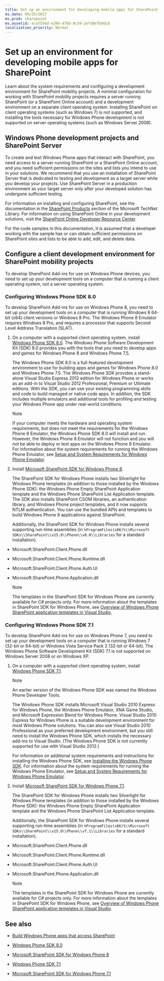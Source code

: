 ```yaml
---
title: Set up an environment for developing mobile apps for SharePoint
ms.date: 09/25/2017
ms.prod: sharepoint
ms.assetid: acaf556d-e20d-478d-8c59-2efd8efb9dcb
localization_priority: Normal
---
```



# Set up an environment for developing mobile apps for SharePoint

Learn about the system requirements and configuring a development environment for SharePoint mobility projects.
A minimal configuration for working with SharePoint mobility projects requires a server running SharePoint (or a SharePoint Online account) and a development environment on a separate client operating system. Installing SharePoint on client operating systems (such as Windows 7) is not supported, and installing the tools necessary for Windows Phone development is not supported on server operating systems (such as Windows Server 2008).
  
    
    


## Windows Phone development projects and SharePoint Server
<a name="SP15Setupmobile_winphone"> </a>

To create and test Windows Phone apps that interact with SharePoint, you need access to a server running SharePoint or a SharePoint Online account, and you need sufficient permissions on the sites and lists you intend to use in your solutions. We recommend that you use an installation of SharePoint Server that is dedicated to testing and development as a target server while you develop your projects. Use SharePoint Server in a production environment as your target server only after your developed solution has undergone sufficient testing.
  
    
    
For information on installing and configuring SharePoint, see the documentation in the  [SharePoint Products](https://technet.microsoft.com/library/ee428287.aspx) section of the Microsoft TechNet Library. For information on using SharePoint Online in your development solutions, visit the [SharePoint Online Developer Resource Center](https://msdn.microsoft.com/sharepoint/gg153540.aspx).
  
    
    
For the code samples in this documentation, it is assumed that a developer working with the sample has or can obtain sufficient permissions on SharePoint sites and lists to be able to add, edit, and delete data.
  
    
    

## Configure a client development environment for SharePoint mobility projects
<a name="SP15Setupmobile_configure"> </a>

To develop SharePoint Add-ins for use on Windows Phone devices, you need to set up your development tools on a computer that is running a client operating system, not a server operating system.
  
    
    

### Configuring Windows Phone SDK 8.0

To develop SharePoint Add-ins for use on Windows Phone 8, you need to set up your development tools on a computer that is running Windows 8 64-bit (x64) client versions or Windows 8 Pro. The Windows Phone 8 Emulator requires Windows 8 Pro, and requires a processor that supports Second Level Address Translation (SLAT).
  
    
    

1. On a computer with a supported client operating system, install  [Windows Phone SDK 8.0](https://www.microsoft.com/download/details.aspx?id=35471). The Windows Phone Software Development Kit (SDK) 8.0 provides you with the tools that you need to develop apps and games for Windows Phone 8 and Windows Phone 7.5.
    
    The Windows Phone SDK 8.0 is a full-featured development environment to use for building apps and games for Windows Phone 8.0 and Windows Phone 7.5. The Windows Phone SDK provides a stand-alone Visual Studio Express 2012 edition for Windows Phone or works as an add-in to Visual Studio 2012 Professional, Premium or Ultimate editions. With the SDK, you can use your existing programming skills and code to build managed or native code apps. In addition, the SDK includes multiple emulators and additional tools for profiling and testing your Windows Phone app under real-world conditions.
    
    > [!NOTE]
    > If your computer meets the hardware and operating system requirements, but does not meet the requirements for the Windows Phone 8 Emulator, the Windows Phone SDK 8.0 will install and run. However, the Windows Phone 8 Emulator will not function and you will not be able to deploy or test apps on the Windows Phone 8 Emulator. For information about the system requirements for running the Windows Phone Emulator, see  [Setup and System Requirements for Windows Phone Emulator](https://msdn.microsoft.com/library/ff626524). 

2. Install  [Microsoft SharePoint SDK for Windows Phone 8](https://www.microsoft.com/download/details.aspx?id=36818).
    
    The SharePoint SDK for Windows Phone installs two Silverlight for Windows Phone templates (in addition to those installed by the Windows Phone SDK): the Windows Phone Empty SharePoint Application template and the Windows Phone SharePoint List Application template. The SDK also installs SharePoint CSOM libraries, an authentication library, and Windows Phone project templates, and it now supports NTLM authentication. You can use the bundled APIs and templates to build Windows Phone 8 applications against SharePoint.
    
    Additionally, the SharePoint SDK for Windows Phone installs several supporting run-time assemblies (in  `%ProgramFiles(x86)%\\Microsoft SDKs\\SharePoint\\v15.0\\Phone\\v8.0\\Libraries` for a standard installation).
    
  - Microsoft.SharePoint.Client.Phone.dll
    
  
  - Microsoft.SharePoint.Client.Phone.Runtime.dll
    
  
  - Microsoft.SharePoint.Client.Phone.Auth.UI
    
  
  - Microsoft.SharePoint.Phone.Application.dll
    
  

    > [!NOTE]
    > The templates in the SharePoint SDK for Windows Phone are currently available for C# projects only. 
For more information about the templates in SharePoint SDK for Windows Phone, see  [Overview of Windows Phone SharePoint application templates in Visual Studio](overview-of-windows-phone-sharepoint-application-templates-in-visual-studio.md).
  
    
    

### Configuring Windows Phone SDK 7.1

To develop SharePoint Add-ins for use on Windows Phone 7, you need to set up your development tools on a computer that is running Windows 7 (32-bit or 64-bit) or Windows Vista Service Pack 2 (32-bit or 64-bit). The Windows Phone Software Development Kit (SDK) 7.1 is not supported on Windows Server 2008 or on Windows XP.
  
    
    

1. On a computer with a supported client operating system, install  [Windows Phone SDK 7.1](https://www.microsoft.com/download/details.aspx?id=27570).
    
    > [!NOTE]
    > An earlier version of the Windows Phone SDK was named the Windows Phone Developer Tools. 

    The Windows Phone SDK installs Microsoft Visual Studio 2010 Express for Windows Phone, the Windows Phone Emulator, XNA Game Studio, and Microsoft Expression Blend for Windows Phone. Visual Studio 2010 Express for Windows Phone is a suitable development environment for most Windows Phone solutions. You can also use Visual Studio 2010 Professional as your preferred development environment, but you still need to install the Windows Phone SDK, which installs the necessary add-ins to Visual Studio. (The Windows Phone SDK is not currently supported for use with Visual Studio 2012.)
    
    For information on additional system requirements and instructions for installing the Windows Phone SDK, see  [Installing the Windows Phone SDK](https://msdn.microsoft.com/library/ff402530). For information about the system requirements for running the Windows Phone Emulator, see  [Setup and System Requirements for Windows Phone Emulator](https://msdn.microsoft.com/library/ff626524).
    
  
2. Install  [Microsoft SharePoint SDK for Windows Phone 7.1](https://www.microsoft.com/download/details.aspx?id=30476).
    
    The SharePoint SDK for Windows Phone installs two Silverlight for Windows Phone templates (in addition to those installed by the Windows Phone SDK): the Windows Phone Empty SharePoint Application template and the Windows Phone SharePoint List Application template.
    
    Additionally, the SharePoint SDK for Windows Phone installs several supporting run-time assemblies (in  `%ProgramFiles(x86)%\\Microsoft SDKs\\SharePoint\\v15.0\\Phone\\v7.1\\Libraries` for a standard installation).
    
  - Microsoft.SharePoint.Client.Phone.dll
    
  
  - Microsoft.SharePoint.Client.Phone.Runtime.dll
    
  
  - Microsoft.SharePoint.Client.Phone.Auth.UI
    
  
  - Microsoft.SharePoint.Phone.Application.dll
    
  

    > [!NOTE]
    > The templates in the SharePoint SDK for Windows Phone are currently available for C# projects only. 
For more information about the templates in SharePoint SDK for Windows Phone, see  [Overview of Windows Phone SharePoint application templates in Visual Studio](overview-of-windows-phone-sharepoint-application-templates-in-visual-studio.md).
  
    
    

## See also
<a name="SP15Setupmobile_addlresources"> </a>


-  [Build Windows Phone apps that access SharePoint](build-windows-phone-apps-that-access-sharepoint.md)
    
  
-  [Windows Phone SDK 8.0](https://www.microsoft.com/download/details.aspx?id=35471)
    
  
-  [Microsoft SharePoint SDK for Windows Phone 8](https://www.microsoft.com/download/details.aspx?id=36818)
    
  
-  [Windows Phone SDK 7.1](https://www.microsoft.com/download/details.aspx?id=27570)
    
  
-  [Microsoft SharePoint SDK for Windows Phone 7.1](https://www.microsoft.com/download/details.aspx?id=30476)
    
  

